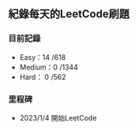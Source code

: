 ## 紀錄每天的LeetCode刷題


### 目前記錄
 * Easy：14 /618
 * Medium：0 /1344
 * Hard： 0 /562

### 里程碑
 * 2023/1/4 開始LeetCode
